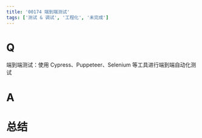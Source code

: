```yaml
---
title: '00174 端到端测试'
tags: ['测试 & 调试', '工程化', '未完成']
---
```


# Q

端到端测试：使用 Cypress、Puppeteer、Selenium 等工具进行端到端自动化测试

# A



# 总结



<script>
  function func() {

  }
  
</script>
